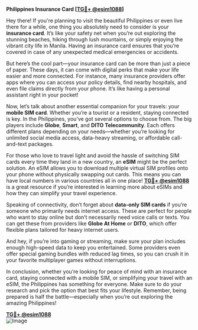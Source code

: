 **Philippines Insurance Card [[TG💪+ @esim1088](https://t.me/s/esim1088)]**

Hey there! If you're planning to visit the beautiful Philippines or even live there for a while, one thing you absolutely need to consider is your **insurance card**. It’s like your safety net when you’re out exploring the stunning beaches, hiking through lush mountains, or simply enjoying the vibrant city life in Manila. Having an insurance card ensures that you’re covered in case of any unexpected medical emergencies or accidents.

But here’s the cool part—your insurance card can be more than just a piece of paper. These days, it can come with digital perks that make your life easier and more connected. For instance, many insurance providers offer apps where you can access your policy details, find nearby hospitals, and even file claims directly from your phone. It’s like having a personal assistant right in your pocket!

Now, let’s talk about another essential companion for your travels: your **mobile SIM card**. Whether you’re a tourist or a resident, staying connected is key. In the Philippines, you’ve got several options to choose from. The big players include **Globe**, **Smart**, and **DITO Telecommunity**. Each offers different plans depending on your needs—whether you’re looking for unlimited social media access, data-heavy streaming, or affordable call-and-text packages.

For those who love to travel light and avoid the hassle of switching SIM cards every time they land in a new country, an **eSIM** might be the perfect solution. An eSIM allows you to download multiple virtual SIM profiles onto your phone without physically swapping out cards. This means you can have local numbers in various countries all in one place! **[TG💪+ @esim1088](https://t.me/s/esim1088)** is a great resource if you’re interested in learning more about eSIMs and how they can simplify your travel experience.

Speaking of connectivity, don’t forget about **data-only SIM cards** if you’re someone who primarily needs internet access. These are perfect for people who want to stay online but don’t necessarily need voice calls or texts. You can get these from providers like **Globe At Home** or **DITO**, which offer flexible plans tailored for heavy internet users.

And hey, if you’re into gaming or streaming, make sure your plan includes enough high-speed data to keep you entertained. Some providers even offer special gaming bundles with reduced lag times, so you can crush it in your favorite multiplayer games without interruptions.

In conclusion, whether you’re looking for peace of mind with an insurance card, staying connected with a mobile SIM, or simplifying your travel with an eSIM, the Philippines has something for everyone. Make sure to do your research and pick the option that best fits your lifestyle. Remember, being prepared is half the battle—especially when you’re out exploring the amazing Philippines!

**[TG💪+ @esim1088](https://t.me/s/esim1088)**  
![Image](https://i.postimg.cc/Y0z9fWf4/image.png)